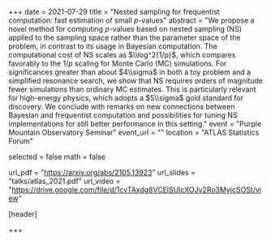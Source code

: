 +++
date = 2021-07-29
title = "Nested sampling for frequentist computation: fast estimation of small $p$-values"
abstract = "We propose a novel method for computing $p$-values based on nested sampling (NS) applied to the sampling space rather than the parameter space of the problem, in contrast to its usage in Bayesian computation. The computational cost of NS scales as $\\log^2{1/p}$, which compares favorably to the $1/p$ scaling for Monte Carlo (MC) simulations. For significances greater than about $4\\sigma$ in both a toy problem and a simplified resonance search, we show that NS requires orders of magnitude fewer simulations than ordinary MC estimates. This is particularly relevant for high-energy physics, which adopts a $5\\sigma$ gold standard for discovery. We conclude with remarks on new connections between Bayesian and frequentist computation and possibilities for tuning NS implementations for still better performance in this setting."
event = "Purple Mountain Observatory Seminar"
event_url = ""
location = "ATLAS Statistics Forum"

selected = false
math = false

url_pdf = "https://arxiv.org/abs/2105.13923"
url_slides = "talks/atlas_2021.pdf"
url_video = "https://drive.google.com/file/d/1cvTAxdg8VCElSUIcXOJv2Ro3MyjcSOSt/view"

[header]

+++
